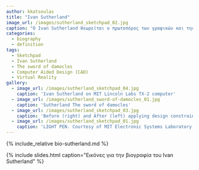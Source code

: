 ```yaml
---
author: kkatsoulas
title: "Ivan Sutherland"
image_url: /images/sutherland_sketchpad_02.jpg
caption: "Ο Ivan Sutherland θεωρείται ο πρωτοπόρος των γραφικών και της εικονικής πραγματικότητας"
categories:
  - biography
  - definition
tags:
  - Sketchpad
  - Ivan Sutherland
  - The sword of damocles
  - Computer Aided Design (CAD)
  - Virtual Reality
gallery:
  - image_url: /images/sutherland_sketchpad_04.jpg
    caption: 'Ivan Sutherland on MIT Lincoln Labs TX-2 computer'
  - image_url: /images/sutherland_sword-of-damocles_01.jpg
    caption: 'Sutherland The sword of damocles'
  - image_url: /images/sutherland_sketchpad_03.jpg
    caption: 'Before (right) and After (left) applying design constraints to a graphic object in Sketchpad.'
  - image_url: /images/sutherland_sketchpad_01.jpg
    caption: 'LIGHT PEN. Courtesy of MIT Electronic Systems Laboratory.'
---
```


{% include_relative bio-sutherland.md %}

{% include slides.html caption="Εικόνες για την βιογραφία του Ivan Sutherland" %}
